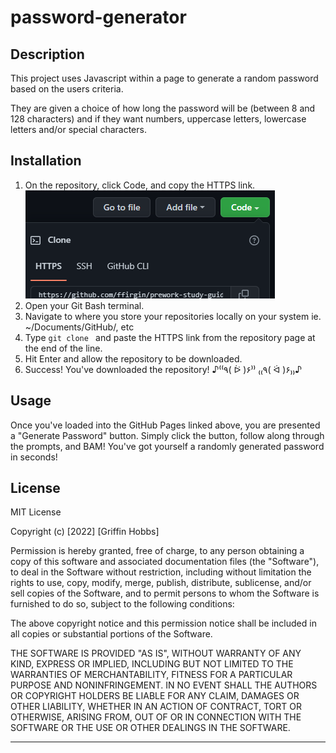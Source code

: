 # password-generator

## Description

This project uses Javascript within a page to generate a random password based on the users criteria.

They are given a choice of how long the password will be (between 8 and 128 characters) and if they want numbers, uppercase letters, lowercase letters and/or special characters.

## Installation

1. On the repository, click Code, and copy the HTTPS link.
   ![GitHub Clone button](./assets/cloning-repo.png)
2. Open your Git Bash terminal.
3. Navigate to where you store your repositories locally on your system
   ie. ~/Documents/GitHub/, etc
4. Type `git clone ` and paste the HTTPS link from the repository page at the end of the line.
5. Hit Enter and allow the repository to be downloaded.
6. Success! You've downloaded the repository! ♪⁽⁽٩( ᐖ )۶⁾⁾ ₍₍٩( ᐛ )۶₎₎♪

## Usage

Once you've loaded into the GitHub Pages linked above, you are presented a "Generate Password" button. Simply click the button, follow along through the prompts, and BAM! You've got yourself a randomly generated password in seconds!

## License

MIT License

Copyright (c) [2022] [Griffin Hobbs]

Permission is hereby granted, free of charge, to any person obtaining a copy
of this software and associated documentation files (the "Software"), to deal
in the Software without restriction, including without limitation the rights
to use, copy, modify, merge, publish, distribute, sublicense, and/or sell
copies of the Software, and to permit persons to whom the Software is
furnished to do so, subject to the following conditions:

The above copyright notice and this permission notice shall be included in all
copies or substantial portions of the Software.

THE SOFTWARE IS PROVIDED "AS IS", WITHOUT WARRANTY OF ANY KIND, EXPRESS OR
IMPLIED, INCLUDING BUT NOT LIMITED TO THE WARRANTIES OF MERCHANTABILITY,
FITNESS FOR A PARTICULAR PURPOSE AND NONINFRINGEMENT. IN NO EVENT SHALL THE
AUTHORS OR COPYRIGHT HOLDERS BE LIABLE FOR ANY CLAIM, DAMAGES OR OTHER
LIABILITY, WHETHER IN AN ACTION OF CONTRACT, TORT OR OTHERWISE, ARISING FROM,
OUT OF OR IN CONNECTION WITH THE SOFTWARE OR THE USE OR OTHER DEALINGS IN THE
SOFTWARE.

---
